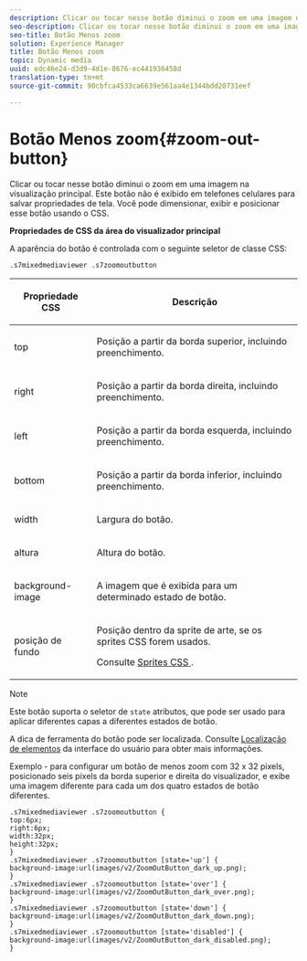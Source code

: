 ```yaml
---
description: Clicar ou tocar nesse botão diminui o zoom em uma imagem na visualização principal. Este botão não é exibido em telefones celulares para salvar propriedades de tela. Você pode dimensionar, exibir e posicionar esse botão usando o CSS.
seo-description: Clicar ou tocar nesse botão diminui o zoom em uma imagem na visualização principal. Este botão não é exibido em telefones celulares para salvar propriedades de tela. Você pode dimensionar, exibir e posicionar esse botão usando o CSS.
seo-title: Botão Menos zoom
solution: Experience Manager
title: Botão Menos zoom
topic: Dynamic media
uuid: edc46e24-d3d9-4d1e-8676-ec441936458d
translation-type: tm+mt
source-git-commit: 90cbfca4533ca6639e561aa4e1344bdd20731eef

---
```



# Botão Menos zoom{#zoom-out-button}

Clicar ou tocar nesse botão diminui o zoom em uma imagem na visualização principal. Este botão não é exibido em telefones celulares para salvar propriedades de tela. Você pode dimensionar, exibir e posicionar esse botão usando o CSS.

<!--<a id="section_061E550C1C1D4DB2BD663A898895B38C"></a>-->

**Propriedades de CSS da área do visualizador principal**

A aparência do botão é controlada com o seguinte seletor de classe CSS:

```
.s7mixedmediaviewer .s7zoomoutbutton
```

<table id="table_94EE3F5BBE4547C0B4943471CEE7EDE4"> 
 <thead> 
  <tr> 
   <th colname="col1" class="entry"> <p> Propriedade CSS </p> </th> 
   <th colname="col2" class="entry"> <p>Descrição </p> </th> 
  </tr> 
 </thead>
 <tbody> 
  <tr> 
   <td colname="col1"> <p> <span class="codeph"> top </span> </p> </td> 
   <td colname="col2"> <p>Posição a partir da borda superior, incluindo preenchimento. </p> </td> 
  </tr> 
  <tr> 
   <td colname="col1"> <p> <span class="codeph"> right </span> </p> </td> 
   <td colname="col2"> <p>Posição a partir da borda direita, incluindo preenchimento. </p> </td> 
  </tr> 
  <tr> 
   <td colname="col1"> <p> <span class="codeph"> left </span> </p> </td> 
   <td colname="col2"> <p>Posição a partir da borda esquerda, incluindo preenchimento. </p> </td> 
  </tr> 
  <tr> 
   <td colname="col1"> <p> <span class="codeph"> bottom </span> </p> </td> 
   <td colname="col2"> <p>Posição a partir da borda inferior, incluindo preenchimento. </p> </td> 
  </tr> 
  <tr> 
   <td colname="col1"> <p> <span class="codeph"> width </span> </p> </td> 
   <td colname="col2"> <p>Largura do botão. </p> </td> 
  </tr> 
  <tr> 
   <td colname="col1"> <p> <span class="codeph"> altura </span> </p> </td> 
   <td colname="col2"> <p>Altura do botão. </p> </td> 
  </tr> 
  <tr> 
   <td colname="col1"> <p> <span class="codeph"> background-image </span> </p> </td> 
   <td colname="col2"> <p>A imagem que é exibida para um determinado estado de botão. </p> </td> 
  </tr> 
  <tr> 
   <td colname="col1"> <p> <span class="codeph"> posição de fundo </span> </p> </td> 
   <td colname="col2"> <p> Posição dentro da sprite de arte, se os sprites CSS forem usados. </p> <p>Consulte <a href="../../../c-html5-s7-aem-asset-viewers/c-html5-mixedmedia-viewer-about/c-html5-mixedmedia-viewer-customizingviewer/c-html5-mixedmedia-viewer-customizingviewer.md#section-209a43dfbddf4fc589e79cddaf233f50" format="dita" scope="local"> Sprites CSS </a>. </p> </td> 
  </tr> 
 </tbody> 
</table>

>[!NOTE]
>
>Este botão suporta o seletor de `state` atributos, que pode ser usado para aplicar diferentes capas a diferentes estados de botão.

A dica de ferramenta do botão pode ser localizada. Consulte [Localização de elementos](../../../c-html5-s7-aem-asset-viewers/c-html5-mixedmedia-viewer-about/c-html5-mixedmedia-viewer-localization.md#concept-16262b8096474d6c9c018c3e99110dd1) da interface do usuário para obter mais informações.

Exemplo - para configurar um botão de menos zoom com 32 x 32 pixels, posicionado seis pixels da borda superior e direita do visualizador, e exibe uma imagem diferente para cada um dos quatro estados de botão diferentes.

```
.s7mixedmediaviewer .s7zoomoutbutton { 
top:6px; 
right:6px; 
width:32px; 
height:32px; 
} 
.s7mixedmediaviewer .s7zoomoutbutton [state='up'] { 
background-image:url(images/v2/ZoomOutButton_dark_up.png); 
} 
.s7mixedmediaviewer .s7zoomoutbutton [state='over'] {  
background-image:url(images/v2/ZoomOutButton_dark_over.png); 
} 
.s7mixedmediaviewer .s7zoomoutbutton [state='down'] {  
background-image:url(images/v2/ZoomOutButton_dark_down.png); 
} 
.s7mixedmediaviewer .s7zoomoutbutton [state='disabled'] { 
background-image:url(images/v2/ZoomOutButton_dark_disabled.png); 
}
```

